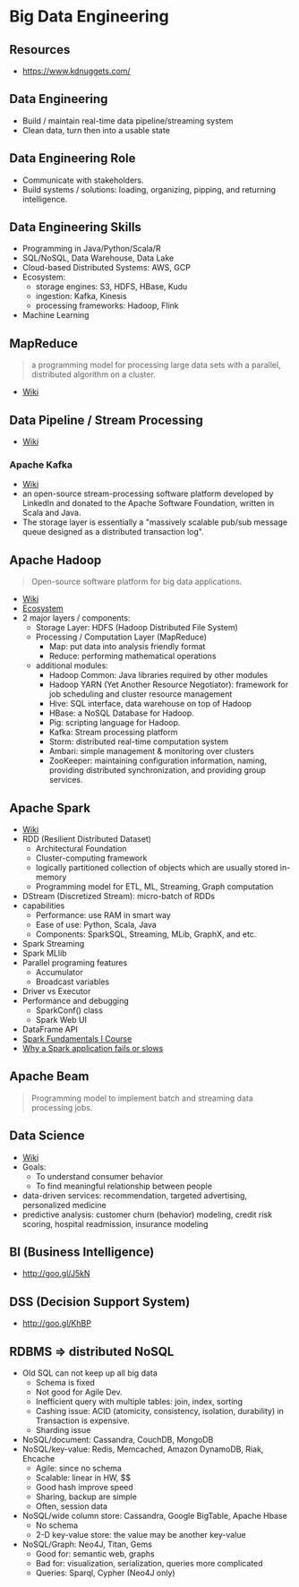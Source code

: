 # Big Data Engineering

## Resources

- <https://www.kdnuggets.com/>

## Data Engineering

- Build / maintain real-time data pipeline/streaming system
- Clean data, turn then into a usable state

## Data Engineering Role

- Communicate with stakeholders.
- Build systems / solutions: loading, organizing, pipping, and returning intelligence.

## Data Engineering Skills

- Programming in Java/Python/Scala/R
- SQL/NoSQL, Data Warehouse, Data Lake
- Cloud-based Distributed Systems: AWS, GCP
- Ecosystem:
  - storage engines: S3, HDFS, HBase, Kudu
  - ingestion: Kafka, Kinesis
  - processing frameworks: Hadoop, Flink
- Machine Learning

## MapReduce

> a programming model for processing large data sets with a parallel, distributed algorithm on a cluster.

- [Wiki](http://goo.gl/Dmj3)

## Data Pipeline / Stream Processing

- [Wiki](https://bre.is/3TPrtvoeX)

### Apache Kafka

- [Wiki](https://en.wikipedia.org/wiki/Apache_Kafka)
- an open-source stream-processing software platform developed by LinkedIn and donated to the Apache Software Foundation, written in Scala and Java.
- The storage layer is essentially a "massively scalable pub/sub message queue designed as a distributed transaction log".

## Apache Hadoop

> Open-source software platform for big data applications.

- [Wiki](https://goo.gl/nHjfe0)
- [Ecosystem](https://hadoopecosystemtable.github.io/)
- 2 major layers / components:
  - Storage Layer: HDFS (Hadoop Distributed File System)
  - Processing / Computation Layer (MapReduce)
    - Map: put data into analysis friendly format
    - Reduce: performing mathematical operations
  - additional modules:
    - Hadoop Common: Java libraries required by other modules
    - Hadoop YARN (Yet Another Resource Negotiator): framework for job scheduling and cluster resource management
    - Hive: SQL interface, data warehouse on top of Hadoop
    - HBase: a NoSQL Database for Hadoop.
    - Pig: scripting language for Hadoop.
    - Kafka: Stream processing platform
    - Storm: distributed real-time computation system
    - Ambari: simple management & monitoring over clusters
    - ZooKeeper: maintaining configuration information, naming, providing distributed synchronization, and providing group services.

## Apache Spark

- [Wiki](https://goo.gl/ve5tD1)
- RDD (Resilient Distributed Dataset)
  - Architectural Foundation
  - Cluster-computing framework
  - logically partitioned collection of objects which are usually stored in-memory
  - Programming model for ETL, ML, Streaming, Graph computation
- DStream (Discretized Stream): micro-batch of RDDs
- capabilities
  - Performance: use RAM in smart way
  - Ease of use: Python, Scala, Java
  - Components: SparkSQL, Streaming, MLib, GraphX, and etc.
- Spark Streaming
- Spark MLlib
- Parallel programing features
  - Accumulator
  - Broadcast variables
- Driver vs Executor
- Performance and debugging
  - SparkConf() class
  - Spark Web UI
- DataFrame API
- [Spark Fundamentals I Course](https://goo.gl/4StVDv)
- [Why a Spark application fails or slows](https://bre.is/myC7R0MAe)

## Apache Beam

> Programming model to implement batch and streaming data processing jobs.

## Data Science

- [Wiki](http://goo.gl/vlFhY)
- Goals:
  - To understand consumer behavior
  - To find meaningful relationship between people
- data-driven services: recommendation, targeted advertising, personalized medicine
- predictive analysis: customer churn (behavior) modeling, credit risk scoring, hospital readmission, insurance modeling

## BI (Business Intelligence)

- <http://goo.gl/J5kN>

## DSS (Decision Support System)

- <http://goo.gl/KhBP>

## RDBMS => distributed NoSQL

- Old SQL can not keep up all big data
  - Schema is fixed
  - Not good for Agile Dev.
  - Inefficient query with multiple tables: join, index, sorting
  - Cashing issue: ACID (atomicity, consistency, isolation, durability) in Transaction is expensive.
  - Sharding issue
- NoSQL/document: Cassandra, CouchDB, MongoDB
- NoSQL/key-value: Redis, Memcached, Amazon DynamoDB, Riak, Ehcache
  - Agile: since no schema
  - Scalable: linear in HW, $$
  - Good hash improve speed
  - Sharing, backup are simple
  - Often, session data
- NoSQL/wide column store: Cassandra, Google BigTable, Apache Hbase
  - No schema
  - 2-D key-value store: the value may be another key-value
- NoSQL/Graph: Neo4J, Titan, Gems
  - Good for: semantic web, graphs
  - Bad for: visualization, serialization, queries more complicated
  - Queries: Sparql, Cypher (Neo4J only)
